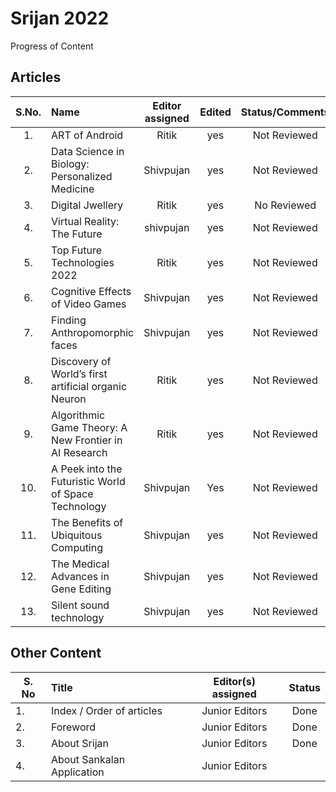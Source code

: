 # Srijan 2022

Progress of Content

## Articles

S.No.   |         Name            | Editor assigned   | Edited | Status/Comments   | Conclusion
:------:|:----------------------- |:-----------------:|:------:|:-----------------:|:------------:
|1. | ART of Android  | Ritik | yes | Not Reviewed | No |
|2. | Data Science in Biology: Personalized Medicine | Shivpujan | yes  | Not Reviewed | No |
|3. | Digital Jwellery | Ritik | yes | No Reviewed | No |
|4. | Virtual Reality: The Future | shivpujan | yes | Not Reviewed | No |
|5. | Top Future Technologies 2022 | Ritik | yes | Not Reviewed | No  |
|6. | Cognitive Effects of Video Games | Shivpujan | yes | Not Reviewed | No |
|7. | Finding Anthropomorphic faces | Shivpujan | yes | Not Reviewed | No |
|8. | Discovery of World’s first artificial organic Neuron | Ritik | yes | Not Reviewed | No |
|9. | Algorithmic Game Theory: A New Frontier in AI Research | Ritik | yes | Not Reviewed | No |
|10. | A Peek into the Futuristic World of Space Technology | Shivpujan | Yes | Not Reviewed | No |
|11. | The Benefits of Ubiquitous Computing | Shivpujan | yes | Not Reviewed | No |
|12. | The Medical Advances in Gene Editing | Shivpujan | yes | Not Reviewed | No |
|13. | Silent sound technology  | Shivpujan | yes | Not Reviewed | No |

## Other Content

S. No | Title |Editor(s) assigned |Status |
------|:------|:-----------------:|:------:
|1. | Index / Order of articles | Junior Editors | Done |
|2. | Foreword | Junior Editors | Done |
|3. | About Srijan | Junior Editors | Done |
|4. | About Sankalan Application | Junior Editors | |
